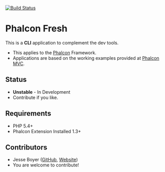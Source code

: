 [![Build Status](https://travis-ci.org/JREAM/phalcon-fresh.svg)](https://travis-ci.org/JREAM/phalcon-fresh)

# Phalcon Fresh

This is a **CLI** application to complement the dev tools.

- This applies to the [Phalcon](http://phalconphp.com/en/) Framework.
- Applications are based on the working examples provided at [Phalcon MVC](https://github.com/phalcon/mvc).

## Status

- **Unstable** - In Development
- Contribute if you like.

## Requirements
- PHP 5.4+
- Phalcon Extension Installed 1.3+

## Contributors

- Jesse Boyer ([GitHub](http://github.com/JREAM), [Website](http://jream.com))
- You are welcome to contribute!
